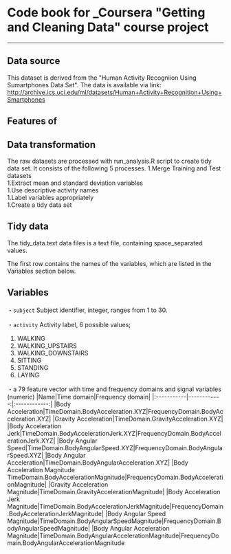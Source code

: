 # Code book for _Coursera "Getting and Cleaning Data" course project
---

## Data source
This dataset is derived from the "Human Activity Recogniion Using Sumartphones Data Set". 
The data is available via link: http://archive.ics.uci.edu/ml/datasets/Human+Activity+Recognition+Using+Smartphones

## Features of 


## Data transformation
The raw datasets are processed with run_analysis.R script to create tidy data set.
It consists of the following 5 processes.
1.Merge Training and Test datasets  
1.Extract mean and standard deviation variables  
1.Use descriptive activity names  
1.Label variables appropriately  
1.Create a tidy data set  

## Tidy data
The tidy_data.text data files is a text file, containing space_separated values.

The first row contains the names of the variables, which are listed in the Variables section below.

## Variables
・`subject`
Subject identifier, integer, ranges from 1 to 30.

・`activity`
Activity label, 6 possible values;
  1. WALKING
  1. WALKING_UPSTAIRS
  1. WALKING_DOWNSTAIRS
  1. SITTING
  1. STANDING
  1. LAYING

・a 79 feature vector with time and frequency domains and signal variables (numeric)
|Name|Time domain|Frequency domain|
|:-----------|------------:|:------------:|
|Body Acceleration|TimeDomain.BodyAcceleration.XYZ|FrequencyDomain.BodyAcceleration.XYZ|
|Gravity Acceleration|TimeDomain.GravityAcceleration.XYZ|
|Body Acceleration Jerk|TimeDomain.BodyAccelerationJerk.XYZ|FrequencyDomain.BodyAccelerationJerk.XYZ|
|Body Angular Speed|TimeDomain.BodyAngularSpeed.XYZ|FrequencyDomain.BodyAngularSpeed.XYZ|
|Body Angular Acceleration|TimeDomain.BodyAngularAcceleration.XYZ|
|Body Acceleration Magnitude	TimeDomain.BodyAccelerationMagnitude|FrequencyDomain.BodyAccelerationMagnitude|
|Gravity Acceleration Magnitude|TimeDomain.GravityAccelerationMagnitude|
|Body Acceleration Jerk Magnitude|TimeDomain.BodyAccelerationJerkMagnitude|FrequencyDomain.BodyAccelerationJerkMagnitude|
|Body Angular Speed Magnitude|TimeDomain.BodyAngularSpeedMagnitude|FrequencyDomain.BodyAngularSpeedMagnitude|
|Body Angular Acceleration Magnitude|TimeDomain.BodyAngularAccelerationMagnitude|FrequencyDomain.BodyAngularAccelerationMagnitude
